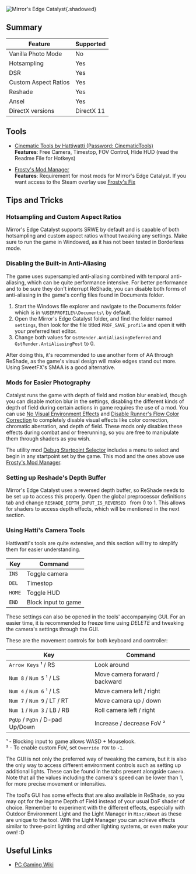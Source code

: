 ![Mirror's Edge Catalyst](Images\mecatalyst_header.png "Shot by ItsYFP"){.shadowed}

## Summary

Feature | Supported
--|--
Vanilla Photo Mode | No
Hotsampling | Yes
DSR | Yes
Custom Aspect Ratios | Yes
Reshade | Yes 
Ansel | Yes
DirectX versions | DirectX 11
 
## Tools

* [Cinematic Tools by Hattiwatti (Password: CinematicTools)](https://mega.nz/#!8dgWRYKa!QauLJZVyPHvmt4EOxCmQR0WDAOR2ygMYg8rFYLqtgAE)  
    **Features**: Free Camera, Timestop, FOV Control, Hide HUD (read the Readme File for Hotkeys) 

* [Frosty's Mod Manager](https://frostytoolsuite.com/downloads.html)  
    **Features**: Requirement for most mods for Mirror's Edge Catalyst. If you want access to the Steam overlay use [Frosty's Fix](https://github.com/Dyvinia/FrostyFix/releases)

## Tips and Tricks

### Hotsampling and Custom Aspect Ratios

Mirror's Edge Catalyst supports SRWE by default and is capable of both hotsampling and custom aspect ratios without tweaking any settings. Make sure to run the game in Windowed, as it has not been tested in Borderless mode.

### Disabling the Built-in Anti-Aliasing

The game uses supersampled anti-aliasing combined with temporal anti-aliasing, which can be quite performance intensive. For better performance and to be sure they don't interrupt ReShade, you can disable both forms of anti-aliasing in the game's config files found in Documents folder.

1. Start the Windows file explorer and navigate to the Documents folder which is in `%USERPROFILE%\Documents\` by default.
2. Open the Mirror's Edge Catalyst folder, and find the folder named `settings`, then look for the file titled `PROF_SAVE_profile` and open it with your preferred text editor.
3. Change both values for `GstRender.AntiAliasingDeferred` and `GstRender.AntiAliasingPost` to 0.

After doing this, it's recommended to use another form of AA through ReShade, as the game's visual design will make edges stand out more. Using SweetFX's SMAA is a good alternative.

### Mods for Easier Photography

Catalyst runs the game with depth of field and motion blur enabled, though you can disable motion blur in the settings, disabling the different kinds of depth of field during certain actions in game requires the use of a mod. You can use [No Visual Environment Effects](https://www.nexusmods.com/mirrorsedgecatalyst/mods/73) and [Disable Runner's Flow Color Correction](https://www.nexusmods.com/mirrorsedgecatalyst/mods/35/) to completely disable visual effects like color correction, chromatic aberration, and depth of field. These mods only disables these effects during combat and or freerunning, so you are free to manipulate them through shaders as you wish.

The utility mod [Debug Startpoint Selector](https://www.nexusmods.com/mirrorsedgecatalyst/mods/5) includes a menu to select and begin in any startpoint set by the game. This mod and the ones above use [Frosty's Mod Manager](https://frostytoolsuite.com/downloads.html). 


### Setting up Reshade's Depth Buffer

Mirror's Edge Catalyst uses a reversed depth buffer, so ReShade needs to be set up to access this properly. Open the global preprocessor definitions tab and change `RESHADE_DEPTH_INPUT_IS_REVERSED ` from 0 to 1. This allows for shaders to access depth effects, which will be mentioned in the next section.

### Using Hatti's Camera Tools
Hattiwatti's tools are quite extensive, and this section will try to simplify them for easier understanding.

Key	| Command
--|--
`INS` | Toggle camera
`DEL` | Timestop
`HOME` | Toggle HUD
`END` | Block input to game

These settings can also be opened in the tools' accompanying GUI. For an easier time, it is recommended to freeze time using *DELETE* and tweaking the camera's settings through the GUI.

These are the movement controls for both keyboard and controller:

Key	| Command
--|--
`Arrow Keys` ¹ / RS | Look around
`Num 8` / `Num 5` ¹ / LS | Move camera forward / backward
`Num 4` / `Num 6` ¹ / LS | Move camera left / right
`Num 7` / `Num 9` / LT / RT | Move camera up / down
`Num 1` / `Num 3` / LB / RB | Roll camera left / right
`PgUp` / `PgDn` / D-pad Up/Down | Increase / decrease FoV ²

¹ - Blocking input to game allows WASD + Mouselook.  
² - To enable custom FoV, set `Override FOV` to `-1`.

The GUI is not only the preferred way of tweaking the camera, but it is also the only way to access different environment controls such as setting up additional lights. These can be found in the tabs present alongside `Camera`. Note that all the values including the camera's speed can be lower than 1, for more precise movement or intensities.

The tool's GUI has some effects that are also available in ReShade, so you may opt for the ingame Depth of Field instead of your usual DoF shader of choice. Remember to experiment with the different effects, especially with Outdoor Environment Light and the Light Manager in `Misc/About` as these are unique to the tool. With the Light Manager you can achieve effects similar to three-point lighting and other lighting systems, or even make your own! :D

## Useful Links

* [PC Gaming Wiki](https://pcgamingwiki.com/wiki/Mirror%27s_Edge_Catalyst)
